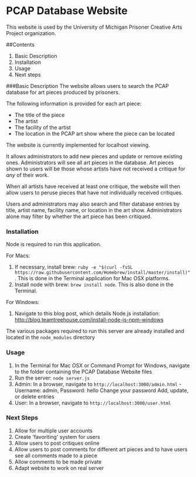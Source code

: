 # PCAP Database Website
This website is used by the University of Michigan Prisoner Creative Arts Project organization.

##Contents
1. Basic Description
2. Installation
3. Usage
4. Next steps

###Basic Description
The website allows users to search the PCAP database for art pieces produced by prisoners.

The following information is provided for each art piece:

- The title of the piece
- The artist
- The facility of the artist
- The location in the PCAP art show where the piece can be located

The website is currently implemented for localhost viewing. 

It allows administrators to add new pieces and update or remove existing ones. Administrators will see all art pieces in the database. Art pieces shown to users will be those whose artists have not received a critique for *any* of their work.


When all artists have received at least one critique, the website will then allow users to peruse pieces that have not individually received critiques. 

Users and administrators may also search and filter database entries by title, artist name, facility name, or location in the art show. Administrators alone may filter by whether the art piece has been critiqued. 

### Installation

Node is required to run this application. 

For Macs:

1. If necessary, install brew: `ruby -e "$(curl -fsSL https://raw.githubusercontent.com/Homebrew/install/master/install)"`. This is done in the Terminal application for Mac OSX platforms. 
2. Install node with brew: `brew install node`. This is also done in the Terminal. 

For Windows:

1. Navigate to this blog post, which details Node.js installation: http://blog.teamtreehouse.com/install-node-js-npm-windows 

The various packages required to run this server are already installed and located in the `node_modules` directory

### Usage

1. In the Terminal for Mac OSX or Command Prompt for Windows, navigate to the folder containing the PCAP Database Website files
2. Run the server: `node server.js`
3. Admin: In a browser, navigate to `http://localhost:3000/admin.html` - Username: admin, Password: hello
  Change your password
  Add, update, or delete entries
5. User: In a browser, navigate to `http://localhost:3000/user.html`

### Next Steps

1. Allow for multiple user accounts
2. Create 'favoriting' system for users
3. Allow users to post critiques online
4. Allow users to post comments for different art pieces and to have users see all comments made to a piece
5. Allow comments to be made private
6. Adapt website to work on real server
